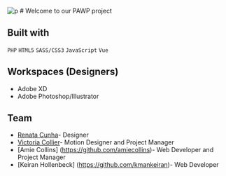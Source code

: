 ![p](https://user-images.githubusercontent.com/43250456/79076864-2c338280-7ccb-11ea-84c6-843300066596.png) # Welcome to our PAWP project

## Built with

```PHP```
```HTML5```
```SASS/CSS3```
```JavaScript```
```Vue```

## Workspaces (Designers)
- Adobe XD
- Adobe Photoshop/Illustrator

## Team
- [Renata Cunha](https://github.com/Re-01)- Designer
- [Victoria Collier](https://github.com/vcollier)- Motion Designer and Project Manager
- [Amie Collins] (https://github.com/amiecollins)- Web Developer and Project Manager
- [Keiran Hollenbeck] (https://github.com/kmankeiran)- Web Developer

